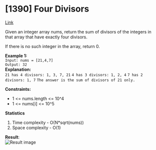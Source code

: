 # [1390] Four Divisors

[Link](https://leetcode.com/problems/four-divisors/)

Given an integer array nums, return the sum of divisors of the integers in that array that have exactly four divisors.

If there is no such integer in the array, return 0.

**Example 1:**  
`Input: nums = [21,4,7]`  
`Output: 32`  
**Explanation:**  
`21 has 4 divisors: 1, 3, 7, 21`
`4 has 3 divisors: 1, 2, 4`
`7 has 2 divisors: 1, 7`
`The answer is the sum of divisors of 21 only.`

**Constraints:**

- 1 <= nums.length <= 10^4
- 1 <= nums[i] <= 10^5

**Statistics**

1. Time complexity - O(N*sqrt(nums))
2. Space complexity - O(1)

**Result**:  
![Result image](https://github.com/SanjampreetSingh/PP/blob/master/LeetCode/Mathematic%20Code/Four%20Divisors/image.jpg)
